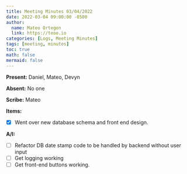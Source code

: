 ```yaml
---
title: Meeting Minutes 03/04/2022
date: 2022-03-04 09:00:00 -0500
author:
  name: Mateo Ortegon
  link: https://teoo.io
categories: [Logs, Meeting Minutes]
tags: [meeting, minutes]
toc: true
math: false
mermaid: false
---
```

**Present:** Daniel, Mateo, Devyn

**Absent:** No one

**Scribe:** Mateo

**Items:**
- [x] Went over new database schema and front end design.

**A/I:**
- [ ] Refactor DB date stamp code to be handled by backend without user input
- [ ] Get logging working
- [ ] Get front-end buttons working.
